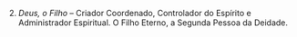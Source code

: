 ﻿2. *Deus, o Filho* – Criador Coordenado, Controlador do Espírito e Administrador Espiritual. O Filho Eterno, a Segunda Pessoa da Deidade.